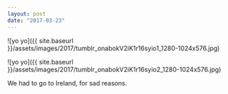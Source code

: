 ```yaml
---
layout: post
date: "2017-03-23"
---
```


![yo yo]({{ site.baseurl }}/assets/images/2017/tumblr_onabokV2iK1r16syio1_1280-1024x576.jpg)

![yo yo]({{ site.baseurl }}/assets/images/2017/tumblr_onabokV2iK1r16syio2_1280-1024x576.jpg)

We had to go to Ireland, for sad reasons.
